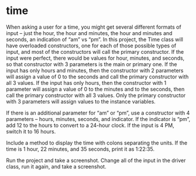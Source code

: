 # time
When asking a user for a time, you might get several different formats of input – just the hour, the hour and minutes, the hour and minutes and seconds, an indication of “am” vs “pm”. In this project, the Time class will have overloaded constructors, one for each of those possible types of input, and most of the constructors will call the primary constructor. If the input were perfect, there would be values for hour, minutes, and seconds, so that constructor with 3 parameters is the main or primary one. If the input has only hours and minutes, then the constructor with 2 parameters will assign a value of 0 to the seconds and call the primary constructor with all 3 values. If the input has only hours, then the constructor with 1 parameter will assign a value of 0 to the minutes and to the seconds, then call the primary constructor with all 3 values. Only the primary constructor with 3 parameters will assign values to the instance variables.  

If there is an additional parameter for “am” or “pm”, use a constructor with 4 parameters – hours, minutes, seconds, and indicator. If the indicator is “pm”, add 12 to the hours to convert to a 24-hour clock. If the input is 4 PM, switch it to 16 hours.  

Include a method to display the time with colons separating the units. If the time is 1 hour, 22 minutes, and 35 seconds, print it as 1:22:35. 

Run the project and take a screenshot. Change all of the input in the driver class, run it again, and take a screenshot.
